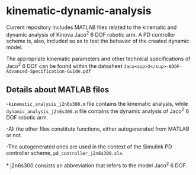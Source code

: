 # kinematic-dynamic-analysis
Current repository includes MATLAB files related to the kinematic and dynamic analysis of Kinova Jaco<sup>2</sup> 6 DOF robotic arm. Α PD controller scheme is, also, included so as to test the behavior of the created dynamic model.

The appropriate kinematic parameters and other technical specifications of Jaco<sup>2</sup> 6 DOF can be found within the datasheet `Jaco<sup>2</sup>-6DOF-Advanced-Specification-Guide.pdf`

## Details about MATLAB files
-`kinematic_analysis_j2n6s300.m` file contains the kinematic analysis, while `dynamic_analysis_j2n6s300.m` file contains the dynamic analysis of Jaco<sup>2</sup> 6 DOF robotic arm. 

-All the other files constitute functions, either autogenerated from MATLAB or not. 

-The autogenerated ones are used in the context of the Simulink PD controller scheme, `pd_controller_j2n6s300.slx`. 



\* j2n6s300 consists an abbreviation that refers to the model Jaco<sup>2</sup> 6 DOF.

